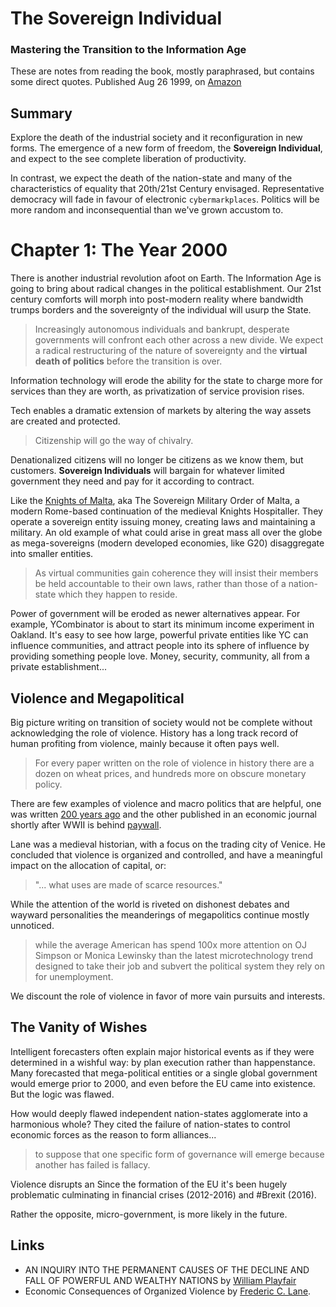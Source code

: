 # The Sovereign Individual 

### Mastering the Transition to the Information Age

These are notes from reading the book, mostly paraphrased, but contains some direct quotes.  Published Aug 26 1999, on [Amazon](https://www.amazon.ca/Sovereign-Individual-Mastering-Transition-Information/dp/0684832720)

## Summary

Explore the death of the industrial society and it reconfiguration in new forms.  The emergence of a new form of freedom, the **Sovereign Individual**, and expect to the see complete liberation of productivity.  

In contrast, we expect the death of the nation-state and many of the characteristics of equality that 20th/21st Century envisaged. Representative democracy will fade in favour of electronic `cybermarkplaces`.  Politics will be more random and inconsequential than we've grown accustom to.  


# Chapter 1: The Year 2000

There is another industrial revolution afoot on Earth.  The Information Age is going to bring about radical changes in the political establishment.  Our 21st century comforts will morph into post-modern reality where bandwidth trumps borders and the sovereignty of the individual will usurp the State.

> Increasingly autonomous individuals and bankrupt, desperate governments will confront each other across a new divide.  We expect a radical restructuring of the nature of sovereignty and the **virtual death of politics** before the transition is over. 

Information technology will erode the ability for the state to charge more for services than they are worth, as privatization of service provision rises.

Tech enables a dramatic extension of markets by altering the way assets are created and protected.  

> Citizenship will go the way of chivalry. 

Denationalized citizens will no longer be citizens as we know them, but customers.  **Sovereign Individuals** will bargain for whatever limited government they need and pay for it according to contract.

Like the [Knights of Malta](https://en.wikipedia.org/wiki/Sovereign_Military_Order_of_Malta), aka The Sovereign Military Order of Malta, a modern Rome-based continuation of the medieval Knights Hospitaller.  They operate a sovereign entity issuing money, creating laws and maintaining a military.  An old example of what could arise in great mass all over the globe as mega-sovereigns (modern developed economies, like G20) disaggregate into smaller entities. 

> As virtual communities gain coherence they will insist their members be held accountable to their own laws, rather than those of a nation-state which they happen to reside. 

Power of government will be eroded as newer alternatives appear.  For example, YCombinator is about to start its minimum income experiment in Oakland.  It's easy to see how large, powerful private entities like YC can influence communities, and attract people into its sphere of influence by providing something people love.  Money, security, community, all from a private establishment...


## Violence and Megapolitical

Big picture writing on transition of society would not be complete without acknowledging the role of violence.  History has a long track record of human profiting from violence, mainly because it often pays well.

> For every paper written on the role of violence in history there are a dozen on wheat prices, and hundreds more on obscure monetary policy.

There are few examples of violence and macro politics that are helpful, one was written [200 years ago][playfair] and the other published in an economic journal shortly after WWII is behind [paywall][lane].

Lane was a medieval historian, with a focus on the trading city of Venice.  He concluded that violence is organized and controlled, and have a meaningful impact on the allocation of capital, or: 

> "... what uses are made of scarce resources."

While the attention of the world is riveted on dishonest debates and wayward personalities the meanderings of megapolitics continue mostly unnoticed.  

> while the average American has spend 100x more attention on OJ Simpson or Monica Lewinsky than the latest microtechnology trend designed to take their job and subvert the political system they rely on for unemployment.  

We discount the role of violence in favor of more vain pursuits and interests. 

## The Vanity of Wishes

Intelligent forecasters often explain major historical events as if they were determined in a wishful way: by plan execution rather than happenstance.  Many forecasted that mega-political entities or a single global government would emerge prior to 2000, and even before the EU came into existence.  But the logic was flawed. 

How would deeply flawed independent nation-states agglomerate into a harmonious whole?  They cited the failure of nation-states to control economic forces as the reason to form alliances...

> to suppose that one specific form of governance will emerge because another has failed is fallacy.

Violence disrupts an Since the formation of the EU it's been hugely problematic culminating in financial crises (2012-2016) and #Brexit (2016). 

Rather the opposite, micro-government, is more likely in the future. 








## Links

* AN INQUIRY INTO THE PERMANENT CAUSES OF THE DECLINE AND FALL OF POWERFUL AND WEALTHY NATIONS by [William Playfair][playfair]
* Economic Consequences of Organized Violence by [Frederic C. Lane][lane].




[playfair]: https://www.amazon.ca/Permanent-Powerful-Nations-Prosperity-Prolonged-ebook/dp/B00849LBXY
[lane]: http://journals.cambridge.org/action/displayAbstract?fromPage=online&aid=7580776&fileId=S0022050700107612